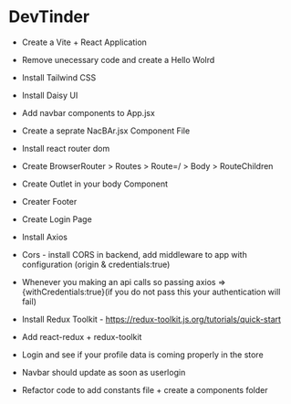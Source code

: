 # DevTinder

- Create a Vite + React Application
- Remove unecessary code and create a Hello Wolrd
- Install Tailwind CSS
- Install Daisy UI
- Add navbar components to App.jsx
- Create a seprate NacBAr.jsx Component File
- Install react router dom
- Create BrowserRouter > Routes > Route=/ > Body > RouteChildren
- Create Outlet in your body Component
- Creater Footer

- Create Login Page
- Install Axios
- Cors - install CORS in backend, add middleware to app with configuration (origin & credentials:true)
- Whenever you making an api calls so passing axios =>{withCredentials:true}(if you do not pass this your authentication will fail)
- Install Redux Toolkit - https://redux-toolkit.js.org/tutorials/quick-start
- Add react-redux + redux-toolkit
- Login and see if your profile data is coming properly in the store
- Navbar should update as soon as userlogin
- Refactor code to add constants file + create a components folder
